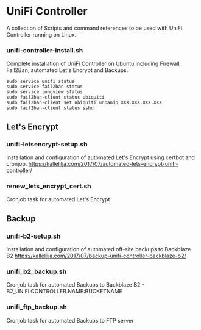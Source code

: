 # UniFi Controller
A collection of Scripts and command references to be used with UniFi Controller running on Linux.

### unifi-controller-install.sh
Complete installation of UniFi Controller on Ubuntu including Firewall, Fail2Ban, automated Let's Encrypt and Backups.
```
sudo service unifi status
sudo service fail2ban status
sudo service longview status
sudo fail2ban-client status ubiquiti
sudo fail2ban-client set ubiquiti unbanip XXX.XXX.XXX.XXX
sudo fail2ban-client status sshd
```

## Let's Encrypt
### unifi-letsencrypt-setup.sh
Installation and configuration of automated Let's Encrypt using certbot and cronjob.
https://kallelilja.com/2017/07/automated-lets-encrypt-unifi-controller/

### renew_lets_encrypt_cert.sh
Cronjob task for automated Let's Encrypt

## Backup
### unifi-b2-setup.sh
Installation and configuration of automated off-site backups to Backblaze B2
https://kallelilja.com/2017/07/backup-unifi-controller-backblaze-b2/

### unifi_b2_backup.sh
Cronjob task for automated Backups to Backblaze B2 - B2_UNIFI.CONTROLLER.NAME:BUCKETNAME

### unifi_ftp_backup.sh
Cronjob task for automated Backups to FTP server
